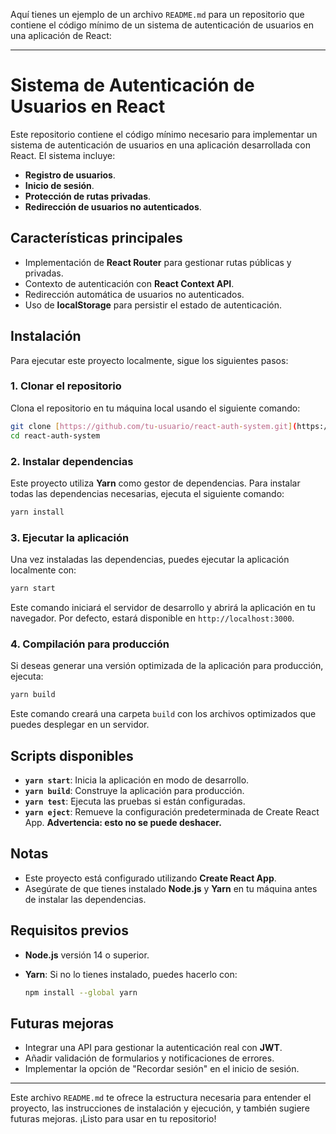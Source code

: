 Aquí tienes un ejemplo de un archivo `README.md` para un repositorio que contiene el código mínimo de un sistema de autenticación de usuarios en una aplicación de React:

---

# Sistema de Autenticación de Usuarios en React

Este repositorio contiene el código mínimo necesario para implementar un sistema de autenticación de usuarios en una aplicación desarrollada con React. El sistema incluye:

- **Registro de usuarios**.
- **Inicio de sesión**.
- **Protección de rutas privadas**.
- **Redirección de usuarios no autenticados**.

## Características principales
- Implementación de **React Router** para gestionar rutas públicas y privadas.
- Contexto de autenticación con **React Context API**.
- Redirección automática de usuarios no autenticados.
- Uso de **localStorage** para persistir el estado de autenticación.
  
## Instalación

Para ejecutar este proyecto localmente, sigue los siguientes pasos:

### 1. Clonar el repositorio
Clona el repositorio en tu máquina local usando el siguiente comando:

```bash
git clone [https://github.com/tu-usuario/react-auth-system.git](https://github.com/Jaterli/AuthReactTemplate.git)
cd react-auth-system
```

### 2. Instalar dependencias
Este proyecto utiliza **Yarn** como gestor de dependencias. Para instalar todas las dependencias necesarias, ejecuta el siguiente comando:

```bash
yarn install
```

### 3. Ejecutar la aplicación
Una vez instaladas las dependencias, puedes ejecutar la aplicación localmente con:

```bash
yarn start
```

Este comando iniciará el servidor de desarrollo y abrirá la aplicación en tu navegador. Por defecto, estará disponible en `http://localhost:3000`.

### 4. Compilación para producción
Si deseas generar una versión optimizada de la aplicación para producción, ejecuta:

```bash
yarn build
```

Este comando creará una carpeta `build` con los archivos optimizados que puedes desplegar en un servidor.

## Scripts disponibles

- **`yarn start`**: Inicia la aplicación en modo de desarrollo.
- **`yarn build`**: Construye la aplicación para producción.
- **`yarn test`**: Ejecuta las pruebas si están configuradas.
- **`yarn eject`**: Remueve la configuración predeterminada de Create React App. **Advertencia: esto no se puede deshacer.**

## Notas

- Este proyecto está configurado utilizando **Create React App**.
- Asegúrate de que tienes instalado **Node.js** y **Yarn** en tu máquina antes de instalar las dependencias.
  
## Requisitos previos

- **Node.js** versión 14 o superior.
- **Yarn**: Si no lo tienes instalado, puedes hacerlo con:

  ```bash
  npm install --global yarn
  ```

## Futuras mejoras
- Integrar una API para gestionar la autenticación real con **JWT**.
- Añadir validación de formularios y notificaciones de errores.
- Implementar la opción de "Recordar sesión" en el inicio de sesión.

---

Este archivo `README.md` te ofrece la estructura necesaria para entender el proyecto, las instrucciones de instalación y ejecución, y también sugiere futuras mejoras. ¡Listo para usar en tu repositorio!

